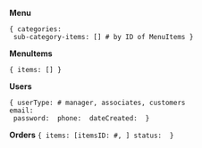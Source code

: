 **Menu**

`{
    categories: `<br>`
    sub-category-items: [] # by ID of MenuItems
}`

**MenuItems**

`{
    items: []
}`

**Users**

`{
    userType: # manager, associates, customers `<br>`
    email: `<br>`
    password: 
    phone: 
    dateCreated: 
}`

**Orders**
`{
    items: [itemsID: #, ]
    status: 
}`
